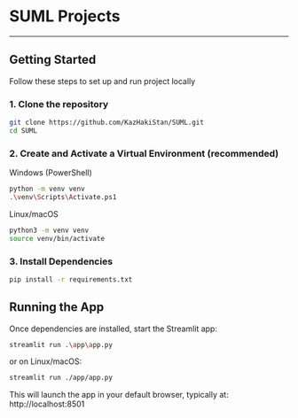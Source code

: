 # SUML Projects

---

## Getting Started

Follow these steps to set up and run project locally

### 1. Clone the repository

```bash
git clone https://github.com/KazHakiStan/SUML.git
cd SUML
```

### 2. Create and Activate a Virtual Environment (recommended)

Windows (PowerShell)
```bash
python -m venv venv
.\venv\Scripts\Activate.ps1
```

Linux/macOS
```bash
python3 -m venv venv
source venv/bin/activate
```

### 3. Install Dependencies

```bash
pip install -r requirements.txt
```

## Running the App

Once dependencies are installed, start the Streamlit app:
```bash
streamlit run .\app\app.py
```
or on Linux/macOS:
```bash
streamlit run ./app/app.py
```

This will launch the app in your default browser, typically at:
http://localhost:8501

